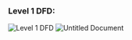 
### Level 1 DFD:

![Level 1 DFD](https://user-images.githubusercontent.com/80378659/113152637-f37e1780-9253-11eb-8eee-c234530f943b.png)
![Untitled Document](https://user-images.githubusercontent.com/80378659/113507403-c5584a80-9567-11eb-8090-e3688f5aec0e.png)


